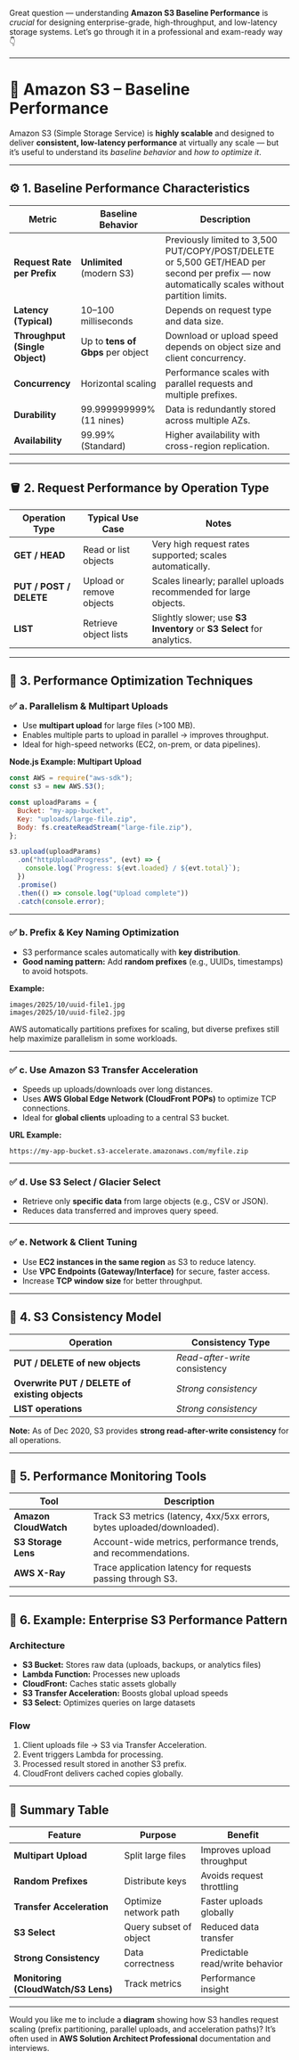 Great question — understanding **Amazon S3 Baseline Performance** is _crucial_ for designing enterprise-grade, high-throughput, and low-latency storage systems.
Let’s go through it in a professional and exam-ready way 👇

---

# 🧠 **Amazon S3 – Baseline Performance**

Amazon S3 (Simple Storage Service) is **highly scalable** and designed to deliver **consistent, low-latency performance** at virtually any scale — but it’s useful to understand its _baseline behavior_ and _how to optimize it_.

---

## ⚙️ **1. Baseline Performance Characteristics**

| Metric                         | Baseline Behavior                 | Description                                                                                                                                   |
| ------------------------------ | --------------------------------- | --------------------------------------------------------------------------------------------------------------------------------------------- |
| **Request Rate per Prefix**    | **Unlimited** (modern S3)         | Previously limited to 3,500 PUT/COPY/POST/DELETE or 5,500 GET/HEAD per second per prefix — now automatically scales without partition limits. |
| **Latency (Typical)**          | 10–100 milliseconds               | Depends on request type and data size.                                                                                                        |
| **Throughput (Single Object)** | Up to **tens of Gbps** per object | Download or upload speed depends on object size and client concurrency.                                                                       |
| **Concurrency**                | Horizontal scaling                | Performance scales with parallel requests and multiple prefixes.                                                                              |
| **Durability**                 | 99.999999999% (11 nines)          | Data is redundantly stored across multiple AZs.                                                                                               |
| **Availability**               | 99.99% (Standard)                 | Higher availability with cross-region replication.                                                                                            |

---

## 🪣 **2. Request Performance by Operation Type**

| Operation Type          | Typical Use Case         | Notes                                                                 |
| ----------------------- | ------------------------ | --------------------------------------------------------------------- |
| **GET / HEAD**          | Read or list objects     | Very high request rates supported; scales automatically.              |
| **PUT / POST / DELETE** | Upload or remove objects | Scales linearly; parallel uploads recommended for large objects.      |
| **LIST**                | Retrieve object lists    | Slightly slower; use **S3 Inventory** or **S3 Select** for analytics. |

---

## 🚀 **3. Performance Optimization Techniques**

### ✅ **a. Parallelism & Multipart Uploads**

- Use **multipart upload** for large files (>100 MB).
- Enables multiple parts to upload in parallel → improves throughput.
- Ideal for high-speed networks (EC2, on-prem, or data pipelines).

**Node.js Example: Multipart Upload**

```javascript
const AWS = require("aws-sdk");
const s3 = new AWS.S3();

const uploadParams = {
  Bucket: "my-app-bucket",
  Key: "uploads/large-file.zip",
  Body: fs.createReadStream("large-file.zip"),
};

s3.upload(uploadParams)
  .on("httpUploadProgress", (evt) => {
    console.log(`Progress: ${evt.loaded} / ${evt.total}`);
  })
  .promise()
  .then(() => console.log("Upload complete"))
  .catch(console.error);
```

---

### ✅ **b. Prefix & Key Naming Optimization**

- S3 performance scales automatically with **key distribution**.
- **Good naming pattern:** Add **random prefixes** (e.g., UUIDs, timestamps) to avoid hotspots.

**Example:**

```
images/2025/10/uuid-file1.jpg
images/2025/10/uuid-file2.jpg
```

AWS automatically partitions prefixes for scaling, but diverse prefixes still help maximize parallelism in some workloads.

---

### ✅ **c. Use Amazon S3 Transfer Acceleration**

- Speeds up uploads/downloads over long distances.
- Uses **AWS Global Edge Network (CloudFront POPs)** to optimize TCP connections.
- Ideal for **global clients** uploading to a central S3 bucket.

**URL Example:**

```
https://my-app-bucket.s3-accelerate.amazonaws.com/myfile.zip
```

---

### ✅ **d. Use S3 Select / Glacier Select**

- Retrieve only **specific data** from large objects (e.g., CSV or JSON).
- Reduces data transferred and improves query speed.

---

### ✅ **e. Network & Client Tuning**

- Use **EC2 instances in the same region** as S3 to reduce latency.
- Use **VPC Endpoints (Gateway/Interface)** for secure, faster access.
- Increase **TCP window size** for better throughput.

---

## 🔄 **4. S3 Consistency Model**

| Operation                                      | Consistency Type               |
| ---------------------------------------------- | ------------------------------ |
| **PUT / DELETE of new objects**                | _Read-after-write_ consistency |
| **Overwrite PUT / DELETE of existing objects** | _Strong consistency_           |
| **LIST operations**                            | _Strong consistency_           |

**Note:** As of Dec 2020, S3 provides **strong read-after-write consistency** for all operations.

---

## 🧩 **5. Performance Monitoring Tools**

| Tool                  | Description                                                            |
| --------------------- | ---------------------------------------------------------------------- |
| **Amazon CloudWatch** | Track S3 metrics (latency, 4xx/5xx errors, bytes uploaded/downloaded). |
| **S3 Storage Lens**   | Account-wide metrics, performance trends, and recommendations.         |
| **AWS X-Ray**         | Trace application latency for requests passing through S3.             |

---

## 🧠 **6. Example: Enterprise S3 Performance Pattern**

### Architecture

- **S3 Bucket:** Stores raw data (uploads, backups, or analytics files)
- **Lambda Function:** Processes new uploads
- **CloudFront:** Caches static assets globally
- **S3 Transfer Acceleration:** Boosts global upload speeds
- **S3 Select:** Optimizes queries on large datasets

### Flow

1. Client uploads file → S3 via Transfer Acceleration.
2. Event triggers Lambda for processing.
3. Processed result stored in another S3 prefix.
4. CloudFront delivers cached copies globally.

---

## 🧾 **Summary Table**

| Feature                             | Purpose                | Benefit                         |
| ----------------------------------- | ---------------------- | ------------------------------- |
| **Multipart Upload**                | Split large files      | Improves upload throughput      |
| **Random Prefixes**                 | Distribute keys        | Avoids request throttling       |
| **Transfer Acceleration**           | Optimize network path  | Faster uploads globally         |
| **S3 Select**                       | Query subset of object | Reduced data transfer           |
| **Strong Consistency**              | Data correctness       | Predictable read/write behavior |
| **Monitoring (CloudWatch/S3 Lens)** | Track metrics          | Performance insight             |

---

Would you like me to include a **diagram** showing how S3 handles request scaling (prefix partitioning, parallel uploads, and acceleration paths)?
It’s often used in **AWS Solution Architect Professional** documentation and interviews.
